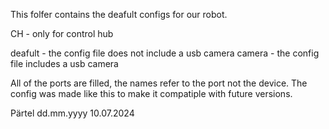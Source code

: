 This folfer contains the deafult configs for our robot.

CH - only for control hub

deafult - the config file does not include a usb camera
camera - the config file includes a usb camera

All of the ports are filled, the names refer to the port not the device. The config was made like this to make it compatiple with future versions.

Pärtel dd.mm.yyyy 10.07.2024